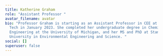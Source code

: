 ```yaml
---
title: Katherine Graham
role: "Assistant Professor "
avatar_filename: avatar
bio: "Professor Graham is starting as an Assistant Professor in CEE at Georgia
  Tech in January 2023. She completed her undergraduate degree in Chemical
  Engineering at the University of Michigan, and her MS and PhD at Stanford
  University in Environmental Engineering and Science. "
social: []
superuser: false
---
```

